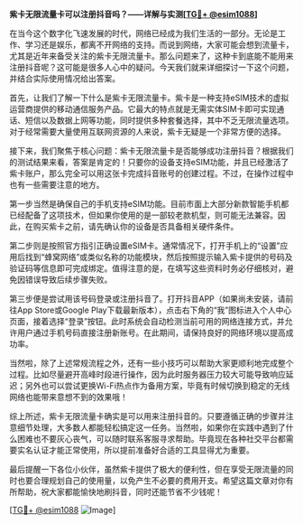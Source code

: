 **紫卡无限流量卡可以注册抖音吗？——详解与实测[[TG💪+ @esim1088](https://t.me/s/esim1088)]**

在当今这个数字化飞速发展的时代，网络已经成为我们生活的一部分。无论是工作、学习还是娱乐，都离不开网络的支持。而说到网络，大家可能会想到流量卡，尤其是近年来备受关注的紫卡无限流量卡。那么问题来了，这种卡到底能不能用来注册抖音呢？这可能是很多人心中的疑问。今天我们就来详细探讨一下这个问题，并结合实际使用情况给出答案。

首先，让我们了解一下什么是紫卡无限流量卡。紫卡是一种支持eSIM技术的虚拟运营商提供的移动通信服务产品。它最大的特点就是无需实体SIM卡即可实现通话、短信以及数据上网等功能，同时提供多种套餐选择，其中不乏无限流量选项。对于经常需要大量使用互联网资源的人来说，紫卡无疑是一个非常方便的选择。

接下来，我们聚焦于核心问题：紫卡无限流量卡是否能够成功注册抖音？根据我们的测试结果来看，答案是肯定的！只要你的设备支持eSIM功能，并且已经激活了紫卡账户，那么完全可以用这张卡完成抖音账号的创建过程。不过，在操作过程中也有一些需要注意的地方。

第一步当然是确保自己的手机支持eSIM功能。目前市面上大部分新款智能手机都已经配备了这项技术，但如果你使用的是一部较老款机型，则可能无法兼容。因此，在购买紫卡之前，请先确认你的设备是否具备相关硬件条件。

第二步则是按照官方指引正确设置eSIM卡。通常情况下，打开手机上的“设置”应用后找到“蜂窝网络”或类似名称的功能模块，然后按照提示输入紫卡提供的号码及验证码等信息即可完成绑定。值得注意的是，在填写这些资料时务必仔细核对，避免因错误导致后续步骤失败。

第三步便是尝试用该号码登录或注册抖音了。打开抖音APP（如果尚未安装，请前往App Store或Google Play下载最新版本），点击右下角的“我”图标进入个人中心页面，接着选择“登录”按钮。此时系统会自动检测当前可用的网络连接方式，并允许用户通过手机号码直接注册新账号。在此期间，请保持良好的网络环境以提高成功率。

当然啦，除了上述常规流程之外，还有一些小技巧可以帮助大家更顺利地完成整个过程。比如尽量避开高峰时段进行操作，因为此时服务器压力较大可能导致响应延迟；另外也可以尝试更换Wi-Fi热点作为备用方案，毕竟有时候切换到稳定的无线网络也能带来意想不到的效果哦！

综上所述，紫卡无限流量卡确实是可以用来注册抖音的。只要遵循正确的步骤并注意细节处理，大多数人都能轻松搞定这一任务。当然啦，如果你在实践中遇到了什么困难也不要灰心丧气，可以随时联系客服寻求帮助。毕竟现在各种社交平台都需要实名认证才能正常使用，所以提前准备好合适的工具显得尤为重要。

最后提醒一下各位小伙伴，虽然紫卡提供了极大的便利性，但在享受无限流量的同时也要合理规划自己的使用量，以免产生不必要的费用开支。希望这篇文章对你有所帮助，祝大家都能愉快地刷抖音，同时还能节省不少钱呢！

[[TG💪+ @esim1088](https://t.me/s/esim1088) ![Image](https://i.postimg.cc/4NQfJmqS/Snipaste-2025-05-13-00-14-12.png)]